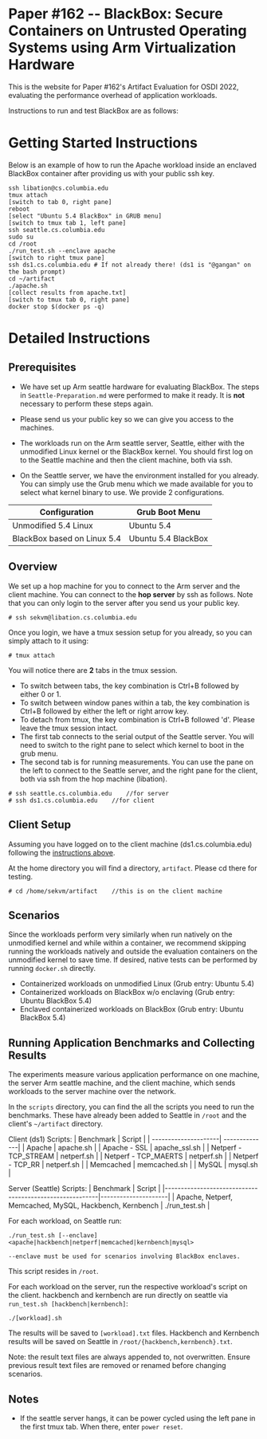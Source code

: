 # Paper #162 -- BlackBox: Secure Containers on Untrusted Operating Systems using Arm Virtualization Hardware

This is the website for Paper #162's Artifact Evaluation for OSDI 2022,
evaluating the performance overhead of application workloads.

Instructions to run and test BlackBox are as follows:

# Getting Started Instructions

Below is an example of how to run the Apache workload inside an enclaved
BlackBox container after providing us with your public ssh key.

```
ssh libation@cs.columbia.edu
tmux attach
[switch to tab 0, right pane]
reboot
[select "Ubuntu 5.4 BlackBox" in GRUB menu]
[switch to tmux tab 1, left pane]
ssh seattle.cs.columbia.edu
sudo su
cd /root
./run_test.sh --enclave apache
[switch to right tmux pane]
ssh ds1.cs.columbia.edu # If not already there! (ds1 is "@gangan" on the bash prompt)
cd ~/artifact
./apache.sh
[collect results from apache.txt]
[switch to tmux tab 0, right pane]
docker stop $(docker ps -q)
```

# Detailed Instructions

## Prerequisites

* We have set up Arm seattle hardware for evaluating BlackBox. The steps in
  ``Seattle-Preparation.md`` were performed to make it ready. It is **not**
  necessary to perform these steps again.

* Please send us your public key so we can give you access to the machines.

* The workloads run on the Arm seattle server, Seattle, either with the unmodified Linux kernel or the BlackBox kernel. You should first log on to the Seattle machine and then the client machine, both via ssh.

* On the Seattle server, we have the environment installed for you already. You can simply use the Grub menu which we made available for you to select what kernel binary to use. We provide 2 configurations.

| Configuration                 | Grub Boot Menu     
|-------------------------------|--------------------
| Unmodified 5.4 Linux          | Ubuntu 5.4
| BlackBox based on Linux 5.4   | Ubuntu 5.4 BlackBox

## Overview
We set up a hop machine for you to connect to the Arm server and the client machine. You can connect to the **hop server** by ssh as follows. Note that you can only login to the server after you send us your public key.
```
# ssh sekvm@libation.cs.columbia.edu
```

Once you login, we have a tmux session setup for you already, so you can simply attach to it using:
```
# tmux attach
```

You will notice there are **2** tabs in the tmux session.
* To switch between tabs, the key combination is Ctrl+B followed by either 0 or 1.
* To switch between window panes within a tab, the key combination is Ctrl+B followed by either the left or right arrow key.
* To detach from tmux, the key combination is Ctrl+B followed 'd'. Please leave the tmux session intact.
* The first tab connects to the serial output of the Seattle server. You will need to switch to the right pane to select which kernel to boot in the grub menu.
* The second tab is for running measurements. You can use the pane on the left to connect to the Seattle server, and the right pane for the client, both via ssh from the hop machine (libation).
```
# ssh seattle.cs.columbia.edu    //for server
# ssh ds1.cs.columbia.edu    //for client
```

## Client Setup

Assuming you have logged on to the client machine (ds1.cs.columbia.edu) following the [instructions above](#Overview).

At the home directory you will find a directory, ``artifact``. Please cd there for testing.
```
# cd /home/sekvm/artifact    //this is on the client machine
```

## Scenarios

Since the workloads perform very similarly when run natively on the unmodified
kernel and while within a container, we recommend skipping running the workloads
natively and outside the evaluation containers on the unmodified kernel to save
time. If desired, native tests can be performed by running ``docker.sh``
directly.

* Containerized workloads on unmodified Linux (Grub entry: Ubuntu 5.4)
* Containerized workloads on BlackBox w/o enclaving (Grub entry: Ubuntu BlackBox 5.4)
* Enclaved containerized workloads on BlackBox (Grub entry: Ubuntu BlackBox 5.4)

## Running Application Benchmarks and Collecting Results

The experiments measure various application performance on one machine, the server Arm seattle machine, and the client machine, which sends workloads to the server machine over the network.


In the ``scripts`` directory, you can find the all the scripts you need to run the benchmarks. These have already been added to Seattle in ``/root`` and the client's ``~/artifact`` directory.

Client (ds1) Scripts:
| Benchmark            | Script        |
| ---------------------| --------------|
| Apache               | apache.sh     |
| Apache - SSL         | apache_ssl.sh |
| Netperf - TCP_STREAM | netperf.sh    |
| Netperf - TCP_MAERTS | netperf.sh    |
| Netperf - TCP_RR     | netperf.sh    |
| Memcached            | memcached.sh  |
| MySQL                | mysql.sh      |


Server (Seattle) Scripts:
| Benchmark                                               | Script              |
|---------------------------------------------------------|---------------------|
| Apache, Netperf, Memcached, MySQL, Hackbench, Kernbench | ./run_test.sh       |


For each workload, on Seattle run:
```
./run_test.sh [--enclave] <apache|hackbench|netperf|memcached|kernbench|mysql>

--enclave must be used for scenarios involving BlackBox enclaves.
```
This script resides in ``/root``.


For each workload on the server, run the respective workload's script on the
client. hackbench and kernbench are run directly on seattle via ``run_test.sh
[hackbench|kernbench]``:
```
./[workload].sh
```

The results will be saved to ``[workload].txt`` files. Hackbench and Kernbench
results will be saved on Seattle in ``/root/{hackbench,kernbench}.txt``.

Note: the result text files are always appended to, not overwritten. Ensure
previous result text files are removed or renamed before changing scenarios.

## Notes

* If the seattle server hangs, it can be power cycled using the left pane in the
  first tmux tab. When there, enter ``power reset``.
